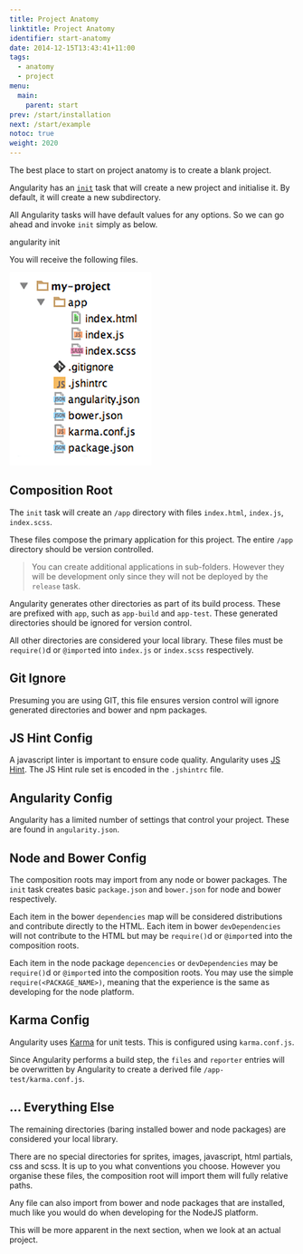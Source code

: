 ```yaml
---
title: Project Anatomy
linktitle: Project Anatomy
identifier: start-anatomy
date: 2014-12-15T13:43:41+11:00
tags:
  - anatomy
  - project
menu:
  main:
    parent: start
prev: /start/installation
next: /start/example
notoc: true
weight: 2020
---
```


The best place to start on project anatomy is to create a blank project.

Angularity has an [`init`](/tasks/init) task that will create a new project and initialise it. By default, it will
create a new subdirectory.

All Angularity tasks will have default values for any options. So we can go ahead and invoke `init` simply as below.

  angularity init

You will receive the following files.

![new project directory](/img/anatomy-directory.png)

## Composition Root

The `init` task will create an `/app` directory with files `index.html`, `index.js`, `index.scss`.

These files compose the primary application for this project. The entire `/app` directory should be version controlled.

> You can create additional applications in sub-folders. However they will be development only since they will
 not be deployed by the `release` task.

Angularity generates other directories as part of its build process. These are prefixed with `app`, such as `app-build`
and `app-test`. These generated directories should be ignored for version control.

All other directories are considered your local library. These files must be `require()`d or `@import`ed into `index.js`
or `index.scss` respectively.

## Git Ignore

Presuming you are using GIT, this file ensures version control will ignore generated directories and bower and npm
packages.

## JS Hint Config

A javascript linter is important to ensure code quality. Angularity uses [JS Hint](http://jshint.com/). The JS Hint
rule set is encoded in the `.jshintrc` file.

## Angularity Config

Angularity has a limited number of settings that control your project. These are found in `angularity.json`.

## Node and Bower Config

The composition roots may import from any node or bower packages. The `init` task creates basic `package.json` and
`bower.json` for node and bower respectively.

Each item in the bower `dependencies` map will be considered distributions and contribute directly to the HTML. Each
item in bower `devDependencies` will not contribute to the HTML but may be `require()`d or `@import`ed into the
composition roots.

Each item in the node package `depencencies` or `devDependencies` may be `require()`d or `@import`ed into the
composition roots. You may use the simple `require(<PACKAGE_NAME>)`, meaning that the experience is the same as
developing for the node platform.

## Karma Config

Angularity uses [Karma](http://karma-runner.github.io/) for unit tests. This is configured using `karma.conf.js`.

Since Angularity performs a build step, the `files` and `reporter` entries will be overwritten by Angularity to create a
derived file `/app-test/karma.conf.js`.

## ... Everything Else

The remaining directories (baring installed bower and node packages) are considered your local library.

There are no special directories for sprites, images, javascript, html partials, css and scss. It is up to you what
conventions you choose. However you organise these files, the composition root will import them will fully relative
paths.

Any file can also import from bower and node packages that are installed, much like you would do when developing for
the NodeJS platform.

This will be more apparent in the next section, when we look at an actual project.